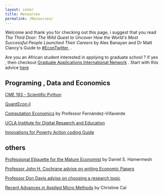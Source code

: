 ```yaml
---
layout: inner
title: Resources
permalink: /Resources/
---
```


Welcome and thank you for checking out this page, i suggest that you read _The Third Door: The Wild Quest to Uncover How the World's Most Successful People Launched Their Careers_ by Alex Banayan and Dr Matt Clancy's Guide to [#EconTwitter.](https://mattclancy.medium.com/a-beginners-guide-to-econtwitter-d237a3a4608b/) .


  Are you an African student interested in applying to graduate school ? if yes , then checkout [Graduate Applications International Network](http://gain-learning.net/) . Start with this advice [here](https://riccardodicato.wordpress.com/2021/04/23/phd_application_tips/)

## Programing , Data and Economics

[CME 193 - Scientific Python](http://web.stanford.edu/class/cme193/syllabus.html)

[QuantEcon.jl](https://quantecon.org/quantecon-jl/)

[Computation Economics](https://www.sas.upenn.edu/~jesusfv/teaching.html) by Professor Fernández-Villaverde


[UCLA Institute for Digital Resaerch and Education](https://stats.idre.ucla.edu/stata/)


[Innovations for Poverty Action coding Guide](https://povertyaction.github.io/guides/cleaning/readme/)


## others

[Professional Etiquette for the Mature Economist](https://www.ime.usp.br/~abe/lista/pdfWU48lyxCJK.pdf)  by Daniel S. Hamermesh


[Professor John H. Cochrane advise on writing Economic Papers ](https://www.fma.org/assets/docs/membercontent/writing_cochrane.pdf)


[Professor Don Davis advise on choosing a research topic](http://www.columbia.edu/~drd28/Thesis%20Research.pdf)

[Recent Advances in Applied Micro Methods](jamesahabyona.github.io/applied_micro_methods.pdf) by Christine Cai
